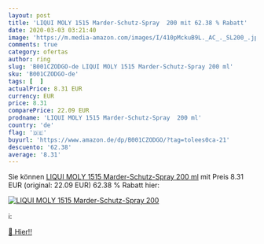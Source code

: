 ```yaml
---
layout: post
title: 'LIQUI MOLY 1515 Marder-Schutz-Spray  200 mit 62.38 % Rabatt'
date: 2020-03-03 03:21:40
image: 'https://m.media-amazon.com/images/I/410pMckuB9L._AC_._SL200_.jpg'
comments: true
category: ofertas
author: ring
slug: 'B001CZODGO-de LIQUI MOLY 1515 Marder-Schutz-Spray 200 ml'
sku: 'B001CZODGO-de'
tags: [  ]
actualPrice: 8.31 EUR
currency: EUR
price: 8.31
comparePrice: 22.09 EUR
prodname: 'LIQUI MOLY 1515 Marder-Schutz-Spray  200 ml'
country: 'de'
flag: '🇩🇪'
buyurl: 'https://www.amazon.de/dp/B001CZODGO/?tag=tolees0ca-21'
descuento: '62.38'
average: '8.31'
---
```


Sie können [LIQUI MOLY 1515 Marder-Schutz-Spray  200 ml](https://www.amazon.de/dp/B001CZODGO/?tag=tolees0ca-21) mit Preis 8.31 EUR (original: 22.09 EUR) 62.38 % Rabatt hier:

[![LIQUI MOLY 1515 Marder-Schutz-Spray  200](https://m.media-amazon.com/images/I/410pMckuB9L._AC_._SL200_.jpg)](https://www.amazon.de/dp/B001CZODGO/?tag=tolees0ca-21)

ℹ️:


[🛒 Hier!!](https://www.amazon.de/dp/B001CZODGO/?tag=tolees0ca-21)
